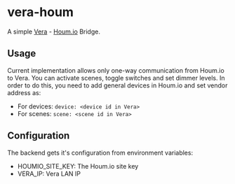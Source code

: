 vera-houm
=========

A simple [Vera](http://getvera.com) - [Houm.io](http://houm.io/) Bridge.

## Usage

Current implementation allows only one-way communication from Houm.io to Vera. You can activate scenes, toggle switches
and set dimmer levels. In order to do this, you need to add general devices in Houm.io and set vendor address as:

* For devices: `device: <device id in Vera>`
* For scenes: `scene: <scene id in Vera>`

## Configuration

The backend gets it's configuration from environment variables:

* HOUMIO_SITE_KEY: The Houm.io site key
* VERA_IP: Vera LAN IP
